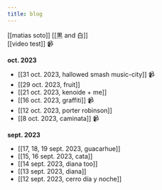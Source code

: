 ```yaml
---
title: blog
---
```


[[matias soto]]
[[黒 and 白]]  
[[video test]] 📹

**oct. 2023**

- [[31 oct. 2023, hallowed smash music-city]] 📹
- [[29 oct. 2023, fruit]]
- [[21 oct. 2023, kenoide + me]]
- [[16 oct. 2023, graffiti]] 📹
- [[12 oct. 2023, porter robinson]]
- [[8 oct. 2023, caminata]] 📹

**sept. 2023**

- [[17, 18, 19 sept. 2023, guacarhue]]
- [[15, 16 sept. 2023, cata]]
- [[14 sept. 2023, diana too]]
- [[13 sept. 2023, diana]]
- [[12 sept. 2023, cerro día y noche]]

